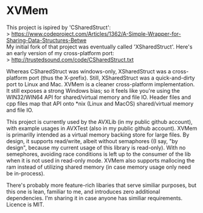 # XVMem
This project is ispired by 'CSharedStruct':<br> > https://www.codeproject.com/Articles/1362/A-Simple-Wrapper-for-Sharing-Data-Structures-Betwe <br>
My initial fork of that project was eventually called 'XSharedStruct'. Here's an early version of my cross-platform port: <br> > http://trustedsound.com/code/CSharedStruct.txt <br>

Whereas CSharedStruct was windows-only, XSharedStruct was a cross-platform port (thus the X-prefix).  Still, XSharedStruct was a quick-and-dirty port to Linux and Mac. XVMem is a cleaner cross-platform implementation.  It still exposes a strong Windows bias; so it feels like you're using the WIN32/WIN64 API for shared/virtual memory and file IO.  Header files and cpp files map that API onto *nix (Linux and MacOS) shared/virtual memory and file IO.

This project is currently used by the AVXLib (in my public github account), with example usages in AVXTest (also in my public github account).  XVMem is primarilly intended as a virtual memory backing store for large files.  By design, it supports read/write, albeit without semaphores ((I say, "by design", because my current usage of this library is read-only). With no semephores, avoiding race conditions is left up to the consumer of the lib when it is not used in read-only mode. XVMem also supports mallocing the ram instead of utilizing shared memory (in case memory usage only need be in-process).

There's probably more feature-rich libaries that serve similiar purposes, but this one is lean, familiar to me, and introduces zero additional dependencies.  I'm sharing it in case anyone has similiar requirements.  Licence is MIT.
